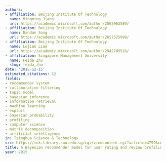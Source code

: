 ```yaml
---
authors:
- affiliation: Beijing Institute Of Technology
  name: Mingming Jiang
  url: https://academic.microsoft.com/author/2565963589/
- affiliation: Beijing Institute Of Technology
  name: Dandan Song
  url: https://academic.microsoft.com/author/2657525990/
- affiliation: Beijing Institute Of Technology
  name: Lejian Liao
  url: https://academic.microsoft.com/author/2942705918/
- affiliation: Singapore Management University
  name: Feida Zhu
  slug: feida_zhu
date: '2015-12-15'
estimated_citations: 12
fields:
- recommender system
- collaborative filtering
- topic model
- bayesian inference
- information retrieval
- machine learning
- exploit
- bayesian probability
- profiling
- computer science
- matrix decomposition
- artificial intelligence
in: Tsinghua Science & Technology
src: https://ink.library.smu.edu.sg/cgi/viewcontent.cgi?article=4799&context=sis_research
title: A Bayesian recommender model for user rating and review profiling
year: 2015
---
```

